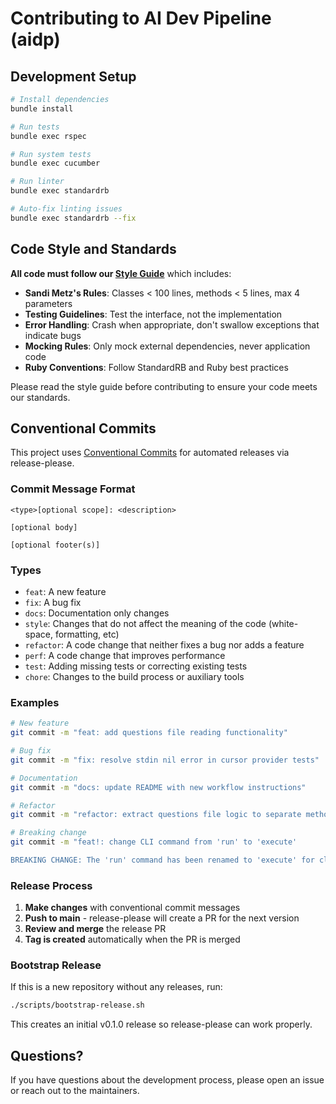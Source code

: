 # Contributing to AI Dev Pipeline (aidp)

## Development Setup

```bash
# Install dependencies
bundle install

# Run tests
bundle exec rspec

# Run system tests
bundle exec cucumber

# Run linter
bundle exec standardrb

# Auto-fix linting issues
bundle exec standardrb --fix
```

## Code Style and Standards

**All code must follow our [Style Guide](docs/STYLE_GUIDE.md)** which includes:

- **Sandi Metz's Rules**: Classes < 100 lines, methods < 5 lines, max 4 parameters
- **Testing Guidelines**: Test the interface, not the implementation
- **Error Handling**: Crash when appropriate, don't swallow exceptions that indicate bugs
- **Mocking Rules**: Only mock external dependencies, never application code
- **Ruby Conventions**: Follow StandardRB and Ruby best practices

Please read the style guide before contributing to ensure your code meets our standards.

## Conventional Commits

This project uses [Conventional Commits](https://www.conventionalcommits.org/) for automated releases via release-please.

### Commit Message Format

```
<type>[optional scope]: <description>

[optional body]

[optional footer(s)]
```

### Types

- `feat`: A new feature
- `fix`: A bug fix
- `docs`: Documentation only changes
- `style`: Changes that do not affect the meaning of the code (white-space, formatting, etc)
- `refactor`: A code change that neither fixes a bug nor adds a feature
- `perf`: A code change that improves performance
- `test`: Adding missing tests or correcting existing tests
- `chore`: Changes to the build process or auxiliary tools

### Examples

```bash
# New feature
git commit -m "feat: add questions file reading functionality"

# Bug fix
git commit -m "fix: resolve stdin nil error in cursor provider tests"

# Documentation
git commit -m "docs: update README with new workflow instructions"

# Refactor
git commit -m "refactor: extract questions file logic to separate method"

# Breaking change
git commit -m "feat!: change CLI command from 'run' to 'execute'

BREAKING CHANGE: The 'run' command has been renamed to 'execute' for clarity."
```

### Release Process

1. **Make changes** with conventional commit messages
2. **Push to main** - release-please will create a PR for the next version
3. **Review and merge** the release PR
4. **Tag is created** automatically when the PR is merged

### Bootstrap Release

If this is a new repository without any releases, run:

```bash
./scripts/bootstrap-release.sh
```

This creates an initial v0.1.0 release so release-please can work properly.

## Questions?

If you have questions about the development process, please open an issue or reach out to the maintainers.
